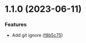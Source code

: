 # 1.1.0 (2023-06-11)


### Features

* Add git ignore ([f8b5c75](https://github.com/KatrinaAS/boostpow-ts/commit/f8b5c75ef5d6f89fe577d3ebdd015850dfb3594a))



